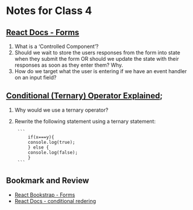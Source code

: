 # Notes for Class 4

## [React Docs - Forms](https://reactjs.org/docs/forms.html)

1. What is a ‘Controlled Component’?
2. Should we wait to store the users responses from the form into state when they submit the form OR should we update the state with their responses as soon as they enter them? Why.
3. How do we target what the user is entering if we have an event handler on an input field?

## [Conditional (Ternary) Operator Explained](https://codeburst.io/javascript-the-conditional-ternary-operator-explained-cac7218beeff);

1. Why would we use a ternary operator?
2. Rewrite the following statement using a ternary statement:

        ```
            if(x===y){
            console.log(true);
            } else {
            console.log(false);
            } 
        ```

## Bookmark and Review

* [React Bookstrap - Forms](https://react-bootstrap.github.io/forms/overview/)
* [React Docs - conditional redering](https://reactjs.org/docs/conditional-rendering.html)
